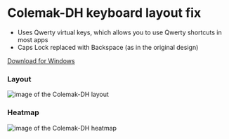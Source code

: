 # Colemak-DH keyboard layout fix
* Uses Qwerty virtual keys, which allows you to use Qwerty shortcuts in most apps
* Caps Lock replaced with Backspace (as in the original design)

[Download for Windows](https://github.com/HironTez/colemak-dh-fix/releases/latest/)

### Layout
![image of the Colemak-DH layout](https://colemakmods.github.io/mod-dh/gfx/about/colemak_dh_main_iso.png "Colemak-DH layout")

### Heatmap

![image of the Colemak-DH heatmap](https://colemakmods.github.io/mod-dh/gfx/compare/keyboard_calc_std_ergonomic_scores.png "Colemak-DH heatmap")
